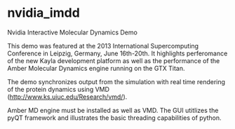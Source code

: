 nvidia_imdd
===========

Nvidia Interactive Molecular Dynamics Demo

This demo was featured at the 2013 International Supercomputing Conference in 
Leipzig, Germany, June 16th-20th.  It highlights perferomance of the new Kayla
development platform as well as the performance of the Amber Molecular Dynamics
engine running on the GTX Titan.  

The demo synchronizes output from the simulation with real time rendering of
the protein dynamics using VMD (http://www.ks.uiuc.edu/Research/vmd/).

Amber MD engine must be installed as well as VMD.  The GUI utitlizes the pyQT
framework and illustrates the basic threading capabilities of python.  
